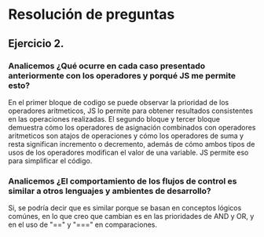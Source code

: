 # Resolución de preguntas
## Ejercicio 2.
### Analicemos ¿Qué ocurre en cada caso presentado anteriormente con los operadores y porqué JS me permite esto?
En el primer bloque de codigo se puede observar la prioridad de los operadores aritmeticos, JS lo permite para obtener resultados consistentes en las operaciones realizadas.
El segundo bloque y tercer bloque demuestra cómo los operadores de asignación combinados con operadores aritmeticos son atajos de operaciones  y cómo los operadores de suma y resta significan incremento o decremento, además de cómo ambos tipos de usos de los operadores modifican el valor de una variable. JS permite eso para simplificar el código.

### Analicemos ¿El comportamiento de los flujos de control es similar a otros lenguajes y ambientes de desarrollo?
Si, se podría decir que es similar porque se basan en conceptos lógicos comúnes, en lo que creo que cambian es en las prioridades de AND y OR, y en el uso de "==" y "===" en comparaciones.
